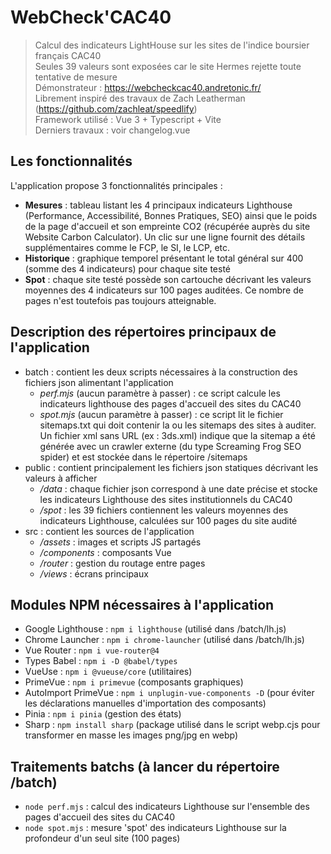 # WebCheck'CAC40

> Calcul des indicateurs LightHouse sur les sites de l'indice boursier français CAC40<br>
> Seules 39 valeurs sont exposées car le site Hermes rejette toute tentative de mesure<br>
> Démonstrateur : https://webcheckcac40.andretonic.fr/<br>
> Librement inspiré des travaux de Zach Leatherman (https://github.com/zachleat/speedlify)<br>
> Framework utilisé : Vue 3 + Typescript + Vite<br>
> Derniers travaux : voir changelog.vue<br>

## Les fonctionnalités

L'application propose 3 fonctionnalités principales :
- **Mesures** : tableau listant les 4 principaux indicateurs Lighthouse (Performance, Accessibilité, Bonnes Pratiques, SEO) ainsi que le poids de la page d'accueil et son empreinte CO2 (récupérée auprès du site Website Carbon Calculator). Un clic sur une ligne fournit des détails supplémentaires comme le FCP, le SI, le LCP, etc. 
- **Historique** : graphique temporel présentant le total général sur 400 (somme des 4 indicateurs) pour chaque site testé
- **Spot** : chaque site testé possède son cartouche décrivant les valeurs moyennes des 4 indicateurs sur 100 pages auditées. Ce nombre de pages n'est toutefois pas toujours atteignable.

## Description des répertoires principaux de l'application

- batch : contient les deux scripts nécessaires à la construction des fichiers json alimentant l'application<br>
    - *perf.mjs* (aucun paramètre à passer) : ce script calcule les indicateurs lighthouse des pages d'accueil des sites du CAC40 
    - *spot.mjs* (aucun paramètre à passer) : ce script lit le fichier sitemaps.txt qui doit contenir la ou les sitemaps des sites à auditer. Un fichier xml sans URL (ex : 3ds.xml) indique que la sitemap a été générée avec un crawler externe (du type Screaming Frog SEO spider) et est stockée dans le répertoire /sitemaps
- public : contient principalement les fichiers json statiques décrivant les valeurs à afficher
    - */data* : chaque fichier json correspond à une date précise et stocke les indicateurs Lighthouse des sites institutionnels du CAC40
    - */spot* : les 39 fichiers contiennent les valeurs moyennes des indicateurs Lighthouse, calculées sur 100 pages du site audité
- src : contient les sources de l'application
    - */assets* : images et scripts JS partagés
    - */components* : composants Vue
    - */router* : gestion du routage entre pages
    - */views* : écrans principaux


## Modules NPM nécessaires à l'application

- Google Lighthouse : ```npm i lighthouse``` (utilisé dans /batch/lh.js)
- Chrome Launcher : ```npm i chrome-launcher``` (utilisé dans /batch/lh.js)
- Vue Router : ```npm i vue-router@4```
- Types Babel : ```npm i -D @babel/types```
- VueUse : ```npm i @vueuse/core``` (utilitaires)
- PrimeVue : ```npm i primevue``` (composants graphiques)
- AutoImport PrimeVue : ```npm i unplugin-vue-components -D``` (pour éviter les déclarations manuelles d'importation des composants)
- Pinia : ```npm i pinia``` (gestion des états)
- Sharp : ```npm install sharp``` (package utilisé dans le script webp.cjs pour transformer en masse les images png/jpg en webp)


## Traitements batchs (à lancer du répertoire /batch)

- ```node perf.mjs``` : calcul des indicateurs Lighthouse sur l'ensemble des pages d'accueil des sites du CAC40 
- ```node spot.mjs``` : mesure 'spot' des indicateurs Lighthouse sur la profondeur d'un seul site (100 pages)
